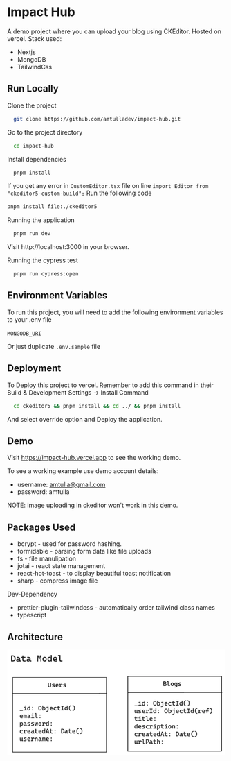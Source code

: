 # Impact Hub

A demo project where you can upload your blog using CKEditor. Hosted on vercel.
Stack used:

- Nextjs
- MongoDB
- TailwindCss

## Run Locally

Clone the project

```bash
  git clone https://github.com/amtulladev/impact-hub.git
```

Go to the project directory

```bash
  cd impact-hub
```

Install dependencies

```bash
  pnpm install

```

If you get any error in `CustomEditor.tsx` file on line `import Editor from "ckeditor5-custom-build";` Run the following code

```bash
pnpm install file:./ckeditor5
```

Running the application

```bash
  pnpm run dev
```

Visit http://localhost:3000 in your browser.

Running the cypress test

```bash
  pnpm run cypress:open
```

## Environment Variables

To run this project, you will need to add the following environment variables to your .env file

`MONGODB_URI`

Or just duplicate `.env.sample` file

## Deployment

To Deploy this project to vercel. Remember to add this command in their Build & Development Settings -> Install Command

```bash
  cd ckeditor5 && pnpm install && cd ../ && pnpm install
```

And select override option and Deploy the application.

## Demo

Visit https://impact-hub.vercel.app to see the working demo.

To see a working example use demo account details:

- username: amtulla@gmail.com
- password: amtulla

NOTE: image uploading in ckeditor won't work in this demo.

## Packages Used

- bcrypt - used for password hashing.
- formidable - parsing form data like file uploads
- fs - file manulipation
- jotai - react state management
- react-hot-toast - to display beautiful toast notification
- sharp - compress image file

Dev-Dependency

- prettier-plugin-tailwindcss - automatically order tailwind class names
- typescript

## Architecture

![Screenshot](dataModel.png)
